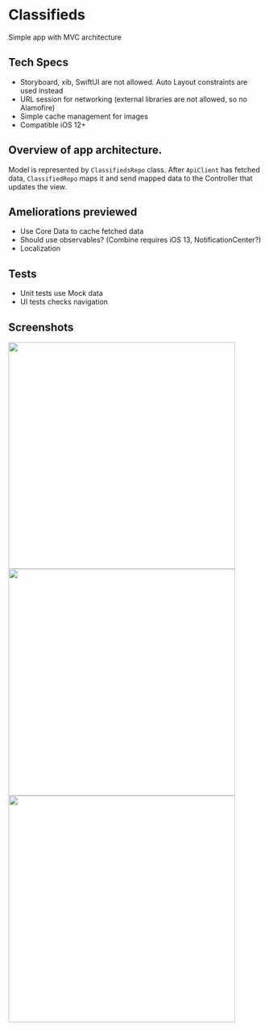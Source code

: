 # Classifieds

Simple app with MVC architecture

## Tech Specs
- Storyboard, xib, SwiftUI are not allowed. Auto Layout constraints are used instead
- URL session for networking (external libraries are not allowed, so no Alamofire)
- Simple cache management for images
- Compatible iOS 12+

## Overview of app architecture.
Model is represented by `ClassifiedsRepo` class. After `ApiClient` has fetched data, `ClassifiedRepo` maps it and send mapped data to the Controller that updates the view.

## Ameliorations previewed
- Use Core Data to cache fetched data
- Should use observables? (Combine requires iOS 13, NotificationCenter?)
- Localization

## Tests
- Unit tests use Mock data
- UI tests checks navigation

## Screenshots

<img src="https://user-images.githubusercontent.com/36896406/116721796-0401e900-a9de-11eb-93b4-bb6cba8d58ba.png" height="450"/>  <img src="https://user-images.githubusercontent.com/36896406/116721817-06644300-a9de-11eb-8900-7c179926602c.png" height="450"/>  <img src="https://user-images.githubusercontent.com/36896406/116721830-082e0680-a9de-11eb-8524-e68d5576d9ad.png" height="450"/>

